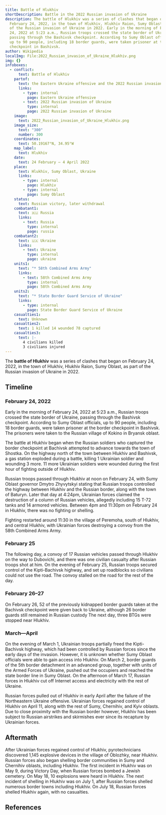 ```yaml
---
title: Battle of Hlukhiv
shortDescription: Battle in the 2022 Russian invasion of Ukraine
description: The battle of Hlukhiv was a series of clashes that began on
  February 24, 2022, in the town of Hlukhiv, Hlukhiv Raion, Sumy Oblast, as part
  of the Russian invasion of Ukraine in 2022. Early in the morning of February
  24, 2022 at 5:23 a.m., Russian troops crossed the state border of Ukraine,
  passing through the Bashivsk checkpoint. According to Sumy Oblast officials,
  up to 90 people, including 18 border guards, were taken prisoner at the border
  checkpoint in Bashivsk.
author: Wikipedia
localImg: File:2022_Russian_invasion_of_Ukraine_Hlukhiv.png
img: {}
infoboxes:
  - conflict:
      text: Battle of Hlukhiv
    partof:
      text: the Eastern Ukraine offensive and the 2022 Russian invasion of Ukraine
      links:
        - type: internal
          page: Eastern Ukraine offensive
        - text: 2022 Russian invasion of Ukraine
          type: internal
          page: 2022 Russian invasion of Ukraine
    image:
      text: 2022_Russian_invasion_of_Ukraine_Hlukhiv.png
    image_size:
      text: "300"
      number: 300
    coordinates:
      text: 50.19167°N, 34.95°W
    map_label:
      text: Hlukhiv
    date:
      text: 24 February – 4 April 2022
    place:
      text: Hlukhiv, Sumy Oblast, Ukraine
      links:
        - type: internal
          page: Hlukhiv
        - type: internal
          page: Sumy Oblast
    status:
      text: Russian victory, later withdrawal
    combatant1:
      text: 🇷🇺 Russia
      links:
        - text: Russia
          type: internal
          page: russia
    combatant2:
      text: 🇺🇦 Ukraine
      links:
        - text: Ukraine
          type: internal
          page: ukraine
    units1:
      text: "* 58th Combined Arms Army"
      links:
        - text: 58th Combined Arms Army
          type: internal
          page: 58th Combined Arms Army
    units2:
      text: "* State Border Guard Service of Ukraine"
      links:
        - type: internal
          page: State Border Guard Service of Ukraine
    casualties1:
      text: Unknown
    casualties2:
      text: 1 killed 14 wounded 78 captured
    casualties3:
      text: |-
        4 civilians killed
        3 civilians injured
---
```


The **battle of Hlukhiv** was a series of clashes that began on February 24, 2022, in the town of Hlukhiv, Hlukhiv Raion, Sumy Oblast, as part of the Russian invasion of Ukraine in 2022.

## Timeline


### February 24, 2022
Early in the morning of February 24, 2022 at 5:23 a.m., Russian troops crossed the state border of Ukraine, passing through the Bashivsk checkpoint. According to Sumy Oblast officials, up to 90 people, including 18 border guards, were taken prisoner at the border checkpoint in Bashivsk. The prisoners were taken to the Russian village of Kokino in Bryansk oblast.

The battle at Hlukhiv began when the Russian soldiers who captured the border checkpoint at Bachivsk attempted to advance towards the town of Shostka. On the highway north of the town between Hlukhiv and Bashivsk, a gas station exploded during a battle, killing 1 Ukrainian soldier and wounding 3 more. 11 more Ukrainian soldiers were wounded during the first hour of fighting outside of Hlukhiv.

Russian troops passed through Hlukhiv at noon on February 24, with Sumy Oblast governor Dmytro Zhyvytskyi stating that Russian troops controlled the highway between Hlukhiv and the Russian border, along with the town of Baturyn. Later that day at 4:24pm, Ukrainian forces claimed the destruction of a column of Russian vehicles, allegedly including 15 T-72 tanks and 14 armored vehicles. Between 4pm and 11:30pm on February 24 in Hlukhiv, there was no fighting or shelling.

Fighting restarted around 11:30 in the village of Peremoha, south of Hlukhiv, and central Hlukhiv, with Ukrainian forces destroying a convoy from the 58th Combined Arms Army.

### February 25
The following day, a convoy of 17 Russian vehicles passed through Hlukhiv on the way to Dubovichi, and there was one civilian casualty after Russian troops shot at him. On the evening of February 25, Russian troops secured control of the Kipti-Bachivsk highway, and set up roadblocks so civilians could not use the road. The convoy stalled on the road for the rest of the day.

### February 26–27
On February 26, 52 of the previously kidnapped border guards taken at the Bachivsk checkpoint were given back to Ukraine, although 26 border guards still remained in Russian custody The next day, three BTGs were stopped near Hlukhiv.

### March—April
On the evening of March 1, Ukrainian troops partially freed the Kipti-Bachivsk highway, which had been controlled by Russian forces since the early days of the invasion. However, it is unknown whether Sumy Oblast officials were able to gain access into Hlukhiv. On March 2, border guards of the 5th border detachment in an advanced group, together with units of the Armed Forces of Ukraine, pushed out the occupiers and reached the state border line in Sumy Oblast. On the afternoon of March 17, Russian forces in Hlukhiv cut off Internet access and electricity with the rest of Ukraine.

Russian forces pulled out of Hlukhiv in early April after the failure of the Northeastern Ukraine offensive. Ukrainian forces regained control of Hlukhiv on April 11, along with the rest of Sumy, Chernihiv, and Kyiv oblasts. Due to close proximity with the Russian border however, Hlukhiv has been subject to Russian airstrikes and skirmishes ever since its recapture by Ukrainian forces.

## Aftermath
After Ukrainian forces regained control of Hlukhiv, pyrotechnicians discovered 1,145 explosive devices in the village of Oblozhky, near Hlukhiv. Russian forces also began shelling border communities in Sumy and Chernihiv oblasts, including Hlukhiv. The first incident in Hlukhiv was on May 9, during Victory Day, when Russian forces bombed a Jewish cemetery. On May 18, 10 explosions were heard in Hlukhiv. The next incident of shelling in Hlukhiv was on July 1, after Russian forces shelled numerous border towns including Hlukhiv. On July 18, Russian forces shelled Hlukhiv again, with no casualties.

## References
